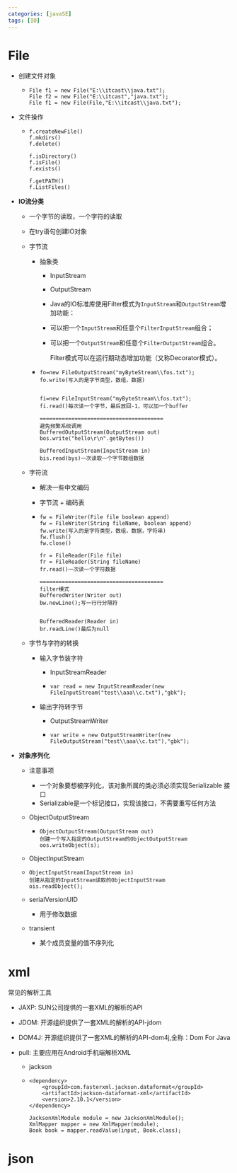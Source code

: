 ```yaml
---
categories: [javaSE]
tags: [IO]
---
```


# File

- 创建文件对象

  - ```
    File f1 = new File("E:\\itcast\\java.txt");
    File f2 = new File("E:\\itcast","java.txt");
    File f1 = new File(File,"E:\\itcast\\java.txt");
    ```

- 文件操作

  - ```
    f.createNewFile()
    f.mkdirs()
    f.delete()
    
    f.isDirectory()
    f.isFile()
    f.exists()
    
    f.getPATH()
    f.ListFiles()
    
    ```

- **IO流分类**

  - 一个字节的读取，一个字符的读取

  - 在try语句创建IO对象

  - 字节流

    - 抽象类

      - InputStream

      - OutputStream

      - Java的IO标准库使用Filter模式为`InputStream`和`OutputStream`增加功能：

      - 可以把一个`InputStream`和任意个`FilterInputStream`组合；

      - 可以把一个`OutputStream`和任意个`FilterOutputStream`组合。

        Filter模式可以在运行期动态增加功能（又称Decorator模式）。

    - ```
      fo=new FileOutputStream("myByteStream\\fos.txt");
      fo.write(写入的是字节类型，数组，数据)
      
      
      fi=new FileInputStream("myByteStream\\fos.txt");
      fi.read()每次读一个字节，最后放回-1，可以加一个buffer
      
      =======================================
      避免频繁系统调用
      BufferedOutputStream(OutputStream out)
      bos.write("hello\r\n".getBytes())
      
      BufferedInputStream(InputStream in)
      bis.read(bys)一次读取一个字节数组数据
      ```

      

  - 字符流

    - 解决一些中文编码

    - 字节流 + 编码表

    - ```
      fw = FileWriter(File file boolean append)
      fw = FileWriter(String fileName, boolean append)
      fw.write(写入的是字符类型，数组，数据，字符串)
      fw.flush()
      fw.close()
      
      fr = FileReader(File file)
      fr = FileReader(String fileName)
      fr.read()一次读一个字符数据
      
      =======================================
      filter模式
      BufferedWriter(Writer out)
      bw.newLine();写一行行分隔符
      
      
      BufferedReader(Reader in)
      br.readLine()最后为null
      ```

  - 字节与字符的转换

    - 输入字节装字符

      - InputStreamReader

      - ```
        var read = new InputStreamReader(new FileInputStream("test\\aaa\\c.txt"),"gbk");
        ```

    - 输出字符转字节

      - OutputStreamWriter

      - ```
        var write = new OutputStreamWriter(new FileOutputStream("test\\aaa\\c.txt"),"gbk");
        ```

- **对象序列化**

  - 注意事项

    - 一个对象要想被序列化，该对象所属的类必须必须实现Serializable 接口
    - Serializable是一个标记接口，实现该接口，不需要重写任何方法

  - ObjectOutputStream

    - ```
      ObjectOutputStream(OutputStream out)
      创建一个写入指定的OutputStream的ObjectOutputStream
      oos.writeObject(s);
      ```

  -  ObjectInputStream

    - ```
      ObjectInputStream(InputStream in)
      创建从指定的InputStream读取的ObjectInputStream
      ois.readObject();
      ```

    - serialVersionUID

      - 用于修改数据

    - transient

      - 某个成员变量的值不序列化

# xml

常见的解析工具

+ JAXP: SUN公司提供的一套XML的解析的API

+ JDOM: 开源组织提供了一套XML的解析的API-jdom

+ DOM4J: 开源组织提供了一套XML的解析的API-dom4j,全称：Dom For Java

+ pull: 主要应用在Android手机端解析XML

  + jackson

  + ```
    <dependency>
        <groupId>com.fasterxml.jackson.dataformat</groupId>
        <artifactId>jackson-dataformat-xml</artifactId>
        <version>2.10.1</version>
    </dependency>
    
    JacksonXmlModule module = new JacksonXmlModule();
    XmlMapper mapper = new XmlMapper(module);
    Book book = mapper.readValue(input, Book.class);
    ```

# json

